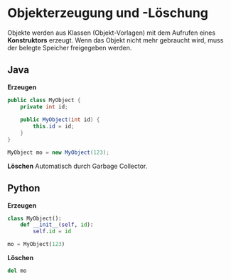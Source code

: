# Objekterzeugung und -Löschung
Objekte werden aus Klassen (Objekt-Vorlagen) mit dem Aufrufen eines **Konstruktors** erzeugt. Wenn das Objekt nicht mehr gebraucht wird, muss der belegte Speicher freigegeben werden.

## Java
**Erzeugen**
```java
public class MyObject {
	private int id;
	
	public MyObject(int id) {
		this.id = id;
	}
}

MyObject mo = new MyObject(123);
```

**Löschen**
Automatisch durch Garbage Collector.

## Python
**Erzeugen**
```python
class MyObject():
	def __init__(self, id):
		self.id = id

mo = MyObject(123)
```

**Löschen**
```python
del mo
```
